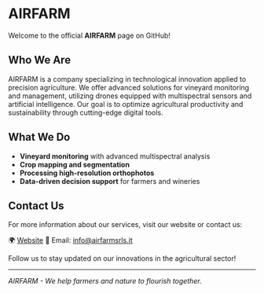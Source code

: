 # AIRFARM

Welcome to the official **AIRFARM** page on GitHub!

## Who We Are

AIRFARM is a company specializing in technological innovation applied to precision agriculture. We offer advanced solutions for vineyard monitoring and management, utilizing drones equipped with multispectral sensors and artificial intelligence. Our goal is to optimize agricultural productivity and sustainability through cutting-edge digital tools.

## What We Do

- **Vineyard monitoring** with advanced multispectral analysis
- **Crop mapping and segmentation**
- **Processing high-resolution orthophotos**
- **Data-driven decision support** for farmers and wineries

## Contact Us

For more information about our services, visit our website or contact us:

🌍 [Website](https://airfarmsrls.it)
📧 Email: info@airfarmsrls.it

Follow us to stay updated on our innovations in the agricultural sector!

---
_AIRFARM - We help farmers and nature to flourish together._

